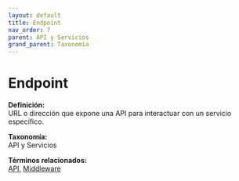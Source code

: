 ```yaml
---
layout: default
title: Endpoint
nav_order: 7
parent: API y Servicios
grand_parent: Taxonomía
---
```


# Endpoint

**Definición:**  
URL o dirección que expone una API para interactuar con un servicio específico.

**Taxonomía:**  
API y Servicios

**Términos relacionados:**  
[API](https://maleniski.github.io/diccionario-angl-tec-mx/docs/taxonomia/api-y-servicios/api.html), [Middleware](https://maleniski.github.io/diccionario-angl-tec-mx/docs/taxonomia/api-y-servicios/middleware.html)
